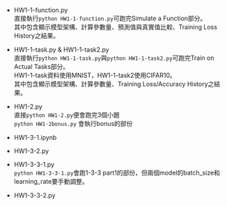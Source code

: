 - HW1-1-function.py  
直接執行```python HW1-1-function.py```可跑完Simulate a Function部分。  
其中包含顯示模型架構、計算參數量、預測值與真實值比較、Training Loss History之結果。  
- HW1-1-task.py & HW1-1-task2.py  
直接執行```python HW1-1-task.py```與```python HW1-1-task2.py```可跑完Train on Actual Tasks部分。  
HW1-1-task資料使用MNIST，HW1-1-task2使用CIFAR10。  
其中包含顯示模型架構、計算參數量、Training Loss/Accuracy History之結果。  

- HW1-2.py  
直接```python HW1-2.py```便會跑完3個小題  
```python HW1-2bonus.py``` 會執行bonus的部份

- HW1-3-1.ipynb
- HW1-3-2.py
- HW1-3-3-1.py  
```python HW1-3-3-1.py```會跑1-3-3 part1的部份，但兩個model的batch_size和learning_rate要手動調整。

- HW1-3-3-2.py
